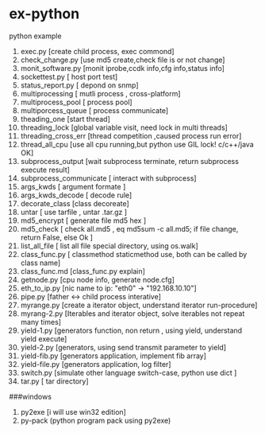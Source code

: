 # ex-python
python example

  1. exec.py [create child process, exec commond]
  2. check_change.py [use md5 create,check  file is or not change]
  3. monit_software.py [monit iprobe,ccdk info,cfg info,status info]
  4. sockettest.py [ host port test]
  5. status_report.py [ depond on snmp]
  6. multiprocessing  [ mutli process , cross-platform]
  7. multiprocess_pool [ process pool]
  8. multiporcess_queue [ process communicate]
  9. theading_one [start thread]
  10. threading_lock [global variable visit, need lock in multi threads]
  11. threading_cross_err [thread competition ,caused process run error]
  12. thread_all_cpu [use all cpu running,but python use GIL lock! c/c++/java OK]
  13. subprocess_output [wait subprocess terminate, return subprocess execute result]
  14. subprocess_communicate [ interact with subprocess]
  15. args_kwds   [ argument formate ]
  16. args_kwds_decode [ decode rule]
  17. decorate_class [class decoreate]
  18. untar  [ use tarfile , untar .tar.gz ]
  19. md5_encrypt [ generate file md5  hex ]
  20. md5_check   [ check all.md5 , eq  md5sum -c all.md5;  if file change, return False, else Ok ]
  21. list_all_file [ list all file special directory, using os.walk]
  22. class_func.py [ classmethod staticmethod use, both can be called by class name]
  23. class_func.md [class_func.py explain]
  24. getnode.py  [cpu node info, generate node.cfg]
  25. eth_to_ip.py   [nic name to ip:  "eth0" -> "192.168.10.10"]
  26. pipe.py  [father <-> child process interative]
  27. myrange.py [create a iterator object, understand iterator run-procedure]
  28. myrang-2.py [Iterables and iterator object, solve iterables not repeat many times]
  29. yield-1.py [generators function, non return , using yield, understand yield execute]
  30. yield-2.py [generators, using send transmit parameter to yield]
  31. yield-fib.py [generators application, implement fib array]
  32. yield-file.py [generators application, log filter]
  33. switch.py [simulate other language switch-case, python use dict ]
  34. tar.py [ tar directory]

###windows
  1. py2exe [i will use win32 edition]
  2. py-pack (python program pack using py2exe)
